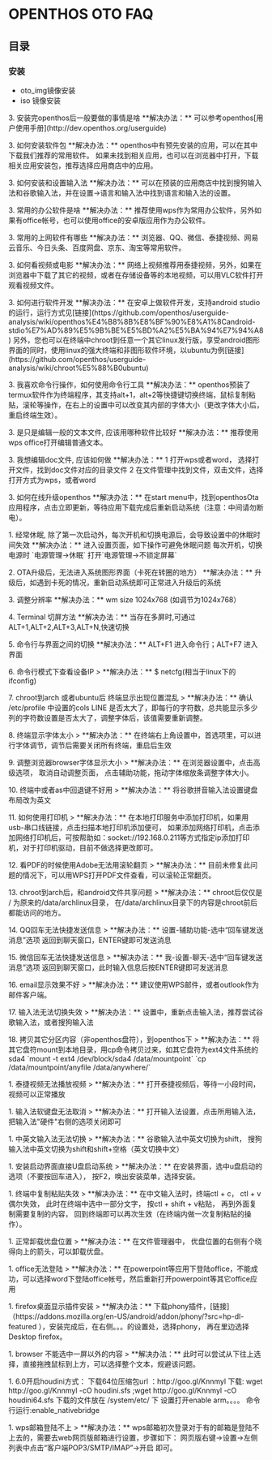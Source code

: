 # OPENTHOS OTO FAQ
## 目录  
### 安装  
 - oto_img镜像安装
 - iso 镜像安装

<p id="no_3" name="no_22"></p> 
3. 安装完openthos后一般要做的事情是啥  
**解决办法：** 可以参考openthos[用户使用手册](http://dev.openthos.org/userguide)   
<p id="no_3" name="no_23"></p> 
3. 如何安装软件包  
**解决办法：** openthos中有预先安装的应用，可以在其中下载我们推荐的常用软件。 如果未找到相关应用，也可以在浏览器中打开，下载相关应用安装包，推荐选择应用商店中的应用。   
<p id="no_3" name="no_24"></p> 
3. 如何安装和设置输入法  
**解决办法：** 可以在预装的应用商店中找到搜狗输入法和谷歌输入法，并在设置->语言和输入法中找到语言和输入法的设置。   
<p id="no_3" name="no_25"></p> 
3. 常用的办公软件是啥  
**解决办法：** 推荐使用wps作为常用办公软件，另外如果有office帐号，也可以使用office的安卓版应用作为办公软件。   
<p id="no_3" name="no_26"></p> 
3. 常用的上网软件有哪些  
**解决办法：** 浏览器、QQ、微信、泰捷视频、网易云音乐、今日头条、百度网盘、京东、淘宝等常用软件。   
<p id="no_3" name="no_27"></p> 
3. 如何看视频或电影  
**解决办法：** 网络上视频推荐用泰捷视频，另外，如果在浏览器中下载了其它的视频，或者在存储设备等的本地视频，可以用VLC软件打开观看视频文件。   
<p id="no_3" name="no_28"></p> 
3. 如何进行软件开发  
**解决办法：** 在安卓上做软件开发，支持android studio的运行，运行方式见[链接](https://github.com/openthos/userguide-analysis/wiki/openthos%E4%B8%8B%E8%BF%90%E8%A1%8Candroid-stdio%E7%AD%89%E5%9B%BE%E5%BD%A2%E5%BA%94%E7%94%A8)   
另外，您也可以在终端中chroot到任意一个其它linux发行版，享受android图形界面的同时，使用linux的强大终端和非图形软件环境，以ubuntu为例[链接](https://github.com/openthos/userguide-analysis/wiki/chroot%E5%88%B0ubuntu)  
<p id="no_3" name="no_29"></p> 
3. 我喜欢命令行操作，如何使用命令行工具  
**解决办法：** openthos预装了termux软件作为终端程序，其支持alt+1，alt+2等快捷键切换终端，鼠标复制粘贴，滚轮等操作，在右上的设置中可以改变其内部的字体大小（更改字体大小后，重启终端生效）。   
<p id="no_3" name="no_30"></p> 
3. 是只是编辑一般的文本文件, 应该用哪种软件比较好  
**解决办法：**  推荐使用wps office打开编辑普通文本。   
<p id="no_3" name="no_31"></p> 
3. 我想编辑doc文件, 应该如何做  
**解决办法：**   
1 打开wps或者word， 选择打开文件，找到doc文件对应的目录文件  
2 在文件管理中找到文件，双击文件，选择打开方式为wps，或者word   
<p id="no_3" name="no_32"></p> 
3. 如何在线升级openthos  
**解决办法：** 在start menu中，找到openthosOta应用程序，点击立即更新，等待应用下载完成后重新启动系统（注意：中间请勿断电）。   
<p id="no_1" name="no_1"></p>
1. 经常休眠, 除了第一次启动外，每次开机和切换电源后，会导致设置中的休眠时间失效  
**解决办法：** 进入设置页面，如下操作可避免休眠问题  
每次开机，切换电源时 `电源管理->休眠`  
打开`电源管理->不锁定屏幕`  
<p id="no_2" name="no_2"></p> 
2. OTA升级后，无法进入系统图形界面（卡死在转圈的地方）    
**解决办法：** 升级后，如遇到卡死的情况，重新启动系统即可正常进入升级后的系统  
<p id="no_3" name="no_3"></p> 
3. 调整分辨率  
**解决办法：** wm size 1024x768 (如调节为1024x768）   
<p id="no_4" name="no_4"></p> 
4. Terminal 切屏方法  
**解决办法：** 当存在多屏时,可通过ALT+1,ALT+2,ALT+3,ALT+N,快速切换  
<p id="no_5" name="no_5"></p>  
5. 命令行与界面之间的切换  
**解决办法：** ALT+F1 进入命令行；ALT+F7 进入界面  
<p id="no_6" name="no_6"></p>  
6. 命令行模式下查看设备IP   
> **解决办法：** $ netcfg(相当于linux下的ifconfig)  
<p id="no_7" name="no_7"></p>  
7. chroot到arch 或者ubuntu后 终端显示出现位置混乱   
> **解决办法：** 确认 /etc/profile 中设置的cols  LINE 是否太大了，即每行的字符数，总共能显示多少列的字符数设置是否太大了，调整字体后，该值需要重新调整。  
<p id="no_8" name="no_8"></p>  
8. 终端显示字体太小  
> **解决办法：** 在终端右上角设置中，首选项里，可以进行字体调节，调节后需要关闭所有终端，重启后生效  
<p id="no_9" name="no_9"></p>  
9. 调整浏览器browser字体显示大小   
> **解决办法：** 在浏览器设置中，点击高级选项， 取消自动调整页面， 点击辅助功能，拖动字体缩放条调整字体大小。  
<p id="no_10" name="no_10"></p>  
10. 终端中或者as中回退键不好用  
> **解决办法：** 将谷歌拼音输入法设置键盘布局改为英文  
<p id="no_11" name="no_11"></p>  
11. 如何使用打印机   
> **解决办法：** 在本地打印服务中添加打印机，如果用usb-串口线链接，点击扫描本地打印机添加便可， 如果添加网络打印机，点击添加网络打印机后，可按帮助如：socket://192.168.0.211等方式指定ip添加打印机，对于打印机驱动，目前不做选择更改即可。  
<p id="no_12" name="no_12"></p>  
12. 看PDF的时候使用Adobe无法用滚轮翻页   
> **解决办法：** 目前未修复此问题的情况下，可以用WPS打开PDF文件查看，可以滚轮正常翻页。  
<p id="no_13" name="no_13"></p>  
13. chroot到arch后，和android文件共享问题    
> **解决办法：** chroot后仅仅是 / 为原来的/data/archlinux目录， 在/data/archlinux目录下的内容是chroot前后都能访问的地方。  
<p id="no_14" name="no_14"></p>  
14. QQ回车无法快捷发送信息   
> **解决办法：** 设置-辅助功能-选中“回车键发送消息”选项 返回到聊天窗口，ENTER键即可发送消息  
<p id="no_15" name="no_15"></p>  
15. 微信回车无法快捷发送信息  
> **解决办法：** 我-设置-聊天-选中“回车键发送消息”选项 返回到聊天窗口，此时输入信息后按ENTER键即可发送消息  
<p id="no_13" name="no_16"></p>  
16. email显示效果不好  
> **解决办法：** 建议使用WPS邮件，或者outlook作为邮件客户端。  
<p id="no_13" name="no_17"></p>  
17. 输入法无法切换失效   
> **解决办法：** 设置中，重新点击输入法，推荐尝试谷歌输入法，或者搜狗输入法  
<p id="no_13" name="no_18"></p>  
18. 拷贝其它分区内容（非openthos盘符），到openthos下   
> **解决办法：** 将其它盘符mount到本地目录，用cp命令拷贝过来，如其它盘符为ext4文件系统的sda4  
 `mount -t ext4 /dev/block/sda4 /data/mountpoint`  
 `cp /data/mountpoint/anyfile /data/anywhere/`   
<p id="no_13" name="no_19"></p>  
1. 泰捷视频无法播放视频     
> **解决办法：** 打开泰捷视频后，等待一小段时间，视频可以正常播放    
<p id="no_13" name="no_20"></p>  
1. 输入法软键盘无法取消     
> **解决办法：** 打开输入法设置，点击所用输入法，把输入法"硬件"右侧的选项关闭即可   
<p id="no_13" name="no_21"></p>  
1. 中英文输入法无法切换     
> **解决办法：** 谷歌输入法中英文切换为shift， 搜狗输入法中英文切换为shift和shift+空格（英文切换中文）   
<p id="no_13" name="no_33"></p>  
1. 安装启动界面直接U盘启动系统     
> **解决办法：** 在安装界面，选中u盘启动的选项（不要按回车进入）， 按F2，唤出安装菜单，选择安装。   
<p id="no_13" name="no_34"></p>  
1. 终端中复制粘贴失效     
> **解决办法：** 在中文输入法时，终端ctl + c， ctl + v偶尔失效， 此时在终端中选中一部分文字， 按ctl + shift + v粘贴， 再到外面复制需要复制的内容， 回到终端即可以再次生效（在终端内做一次复制粘贴的操作）。 
<p id="no_13" name="no_35"></p>
1. 正常卸载优盘位置    
> **解决办法：** 在文件管理器中， 优盘位置的右侧有个晓得向上的箭头，可以卸载优盘。  
<p id="no_13" name="no_36"></p>
1. office无法登陆    
> **解决办法：** 在powerpoint等应用下登陆office，不能成功，可以选择word下登陆office帐号，然后重新打开powerpoint等其它office应用    
<p id="no_13" name="no_37"></p>
1. firefox桌面显示插件安装    
> **解决办法：** 下载phony插件，[链接]（https://addons.mozilla.org/en-US/android/addon/phony/?src=hp-dl-featured ），安装完成后，在右侧。。。的设置处，选择phony， 再在里边选择Desktop firefox。  
<p id="no_13" name="no_38"></p>
1. browser 不能选中一屏以外的内容     
> **解决办法：** 此时可以尝试从下往上选择，直接拖拽鼠标到上方，可以选择整个文本，规避该问题。  
<p id="no_13" name="no_39"></p>
1. 6.0开启houdini方式：
下载64位压缩包url ：http://goo.gl/Knnmyl  
下载: wget http://goo.gl/Knnmyl -cO houdini.sfs  ;wget http://goo.gl/Knnmyl -cO houdini64.sfs  
下载的文件放在 /system/etc/ 下  
设置打开enable arm。。。。  
命令行运行:enable_nativebridge   
<p id="no_13" name="no_40"></p>
1. wps邮箱登陆不上      
> **解决办法：**  wps邮箱初次登录对于有的邮箱是登陆不上去的，需要去web网页版邮箱进行设置，步骤如下： 网页版右键->设置->左侧列表中点击“客户端POP3/SMTP/IMAP”->开启 即可。  
